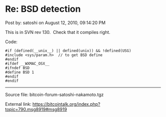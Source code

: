 # Re: BSD detection

Post by: satoshi on August 12, 2010, 09:14:20 PM

This is in SVN rev 130. &nbsp;Check that it compiles right.

Code:

```
#if (defined(__unix__) || defined(unix)) && !defined(USG)
#include <sys/param.h>  // to get BSD define
#endif
#ifdef __WXMAC_OSX__
#ifndef BSD
#define BSD 1
#endif
#endif
```

---

Source file: bitcoin-forum-satoshi-nakamoto.tgz

External link: https://bitcointalk.org/index.php?topic=790.msg8919#msg8919
